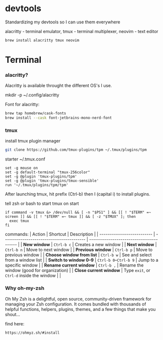 # devtools
Standardizing my devtools so I can use them everywhere

alacritty - terminal emulator,
tmux - terminal multiplexer,
neovim - text editor

```bash
brew install alacritty tmux neovim
```

# Terminal

### alacritty?
Alacritty is available throught the different OS's I use. 

mkdir -p ~/.config/alacritty

Font for alacritty:
```bash
brew tap homebrew/cask-fonts
brew install --cask font-jetbrains-mono-nerd-font
```

### tmux

install tmux plugin manager
```bash
git clone https://github.com/tmux-plugins/tpm ~/.tmux/plugins/tpm
```

starter ~/.tmux.conf
```
set -g mouse on
set -g default-terminal "tmux-256color"
set -g @plugin 'tmux-plugins/tpm'
set -g @plugin 'tmux-plugins/tmux-sensible'
run '~/.tmux/plugins/tpm/tpm'
```
After launching tmux, hit prefix (Ctrl-b) then I (capital i) to install plugins.

tell zsh or bash to start tmux on start

```
if command -v tmux &> /dev/null && [ -n "$PS1" ] && [[ ! "$TERM" =~ screen ]] && [[ ! "$TERM" =~ tmux ]] && [ -z "$TMUX" ]; then
  exec tmux
fi
```

commands:
| Action                      | Shortcut                                   | Description                               |
| --------------------------- | ------------------------------------------ | ----------------------------------------- |
| **New window**              | `Ctrl-b c`                                 | Creates a new window                      |
| **Next window**             | `Ctrl-b n`                                 | Move to next window                       |
| **Previous window**         | `Ctrl-b p`                                 | Move to previous window                   |
| **Choose window from list** | `Ctrl-b w`                                 | See and select from a window list         |
| **Switch to window 0–9**    | `Ctrl-b 0`–`Ctrl-b 9`                      | Jump to a specific window                 |
| **Rename current window**   | `Ctrl-b ,`                                 | Rename the window (good for organization) |
| **Close current window**    | Type `exit`, or `Ctrl-d` inside the window |                                           |



### Why oh-my-zsh

Oh My Zsh is a delightful, open source, community-driven framework for managing your Zsh configuration. It comes bundled with thousands of helpful functions, helpers, plugins, themes, and a few things that make you shout...

find here:
```bash
https://ohmyz.sh/#install
```

